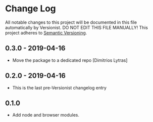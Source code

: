 # Change Log

All notable changes to this project will be documented in this file
automatically by Versionist. DO NOT EDIT THIS FILE MANUALLY!
This project adheres to [Semantic Versioning](http://semver.org/).

## 0.3.0 - 2019-04-16

* Move the package to a dedicated repo [Dimitrios Lytras]

## 0.2.0 - 2019-04-16

* This is the last pre-Versionist changelog entry

## 0.1.0

* Add node and browser modules.